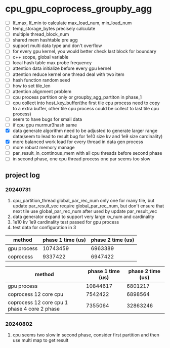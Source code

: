 # cpu_gpu_coprocess_groupby_agg

- [ ] lf_max, lf_min to calculate max_load_num, min_load_num
- [ ] temp_storage_bytes precisely calculate
- [ ] multiple thread_block_num
- [ ] shared mem hashtable pre agg
- [ ] support multi data type and don't overflow
- [ ] for every gpu kernel, you would better check last block for boundary
- [ ] c++ scope, global variable
- [ ] local hash table max probe frequency
- [ ] attention data initialize before every gpu kernel
- [ ] attention reduce kernel one thread deal with two item
- [ ] hash function random seed
- [ ] how to set tile_len
- [ ] attention alignment problem
- [ ] cpu process partition only or groupby_agg_partiton in phase_1
- [ ] cpu collect into host_key_buffer(the first tile cpu process need to copy to a extra buffer, other tile cpu process could be collect to last tile cpu process)
- [ ] seem to have bugs for small data
- [ ] if cpu gpu murmur3hash same
- [x] data generate algorithm need to be adjusted to generate larger range data(seem to lead to result bug for 1e10 size kv and 1e9 size cardinality)
- [x] more balanced work load for every thread in data gen process
- [ ] more robust memory manage
- [ ] par_result_in_continous_mem with all cpu threads before second phase
- [ ] in second phase, one cpu thread process one par seems too slow
## project log
### 20240731
1. cpu_partition_thread global_par_rec_num only one for many tile, but update par_result_vec require global_par_rec_num, but don't ensure that next tile use global_par_rec_num after used by update par_result_vec  
2. data generator expand to support very large kv_num and cardinality
3. 1e10 kv 1e9 cardinality test passed for gpu process
4. test data for configuration in 3

| method   | phase 1 time (us) | phase 2 time (us) |
|--------|-------------------|-------------------|
|gpu process|10743459|6963389|
|coprocess|9337422|6947422|

| method   | phase 1 time (us) | phase 2 time (us) |
|--------|-------------------|-------------------|
|gpu process|10844617|6801217|
|coprocess 12 core cpu|7542422|6898564|
|coprocess 12 core cpu 1 phase 4 core 2 phase|7355064|32863246|

### 20240802
1. cpu seems two slow in second phase, consider first partition and then use multi map to get result